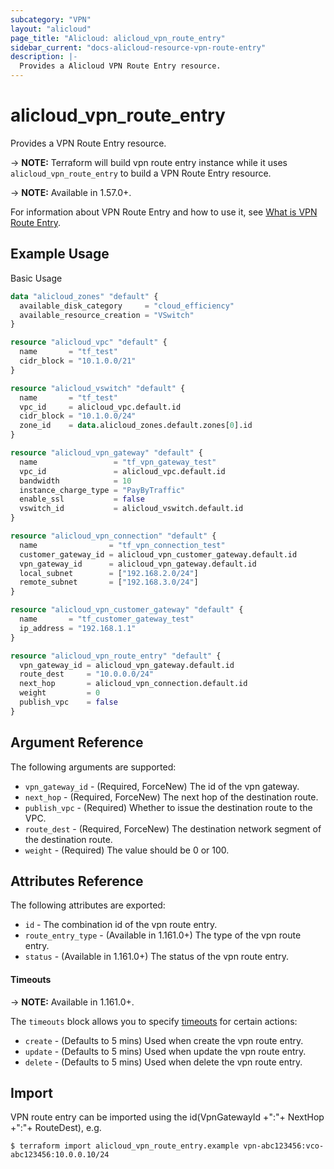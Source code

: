 ```yaml
---
subcategory: "VPN"
layout: "alicloud"
page_title: "Alicloud: alicloud_vpn_route_entry"
sidebar_current: "docs-alicloud-resource-vpn-route-entry"
description: |-
  Provides a Alicloud VPN Route Entry resource.
---
```


# alicloud\_vpn_route_entry

Provides a VPN Route Entry resource.

-> **NOTE:** Terraform will build vpn route entry instance while it uses `alicloud_vpn_route_entry` to build a VPN Route Entry resource.

-> **NOTE:** Available in 1.57.0+.

For information about VPN Route Entry and how to use it, see [What is VPN Route Entry](https://www.alibabacloud.com/help/en/doc-detail/127250.html).


## Example Usage

Basic Usage

```terraform
data "alicloud_zones" "default" {
  available_disk_category     = "cloud_efficiency"
  available_resource_creation = "VSwitch"
}

resource "alicloud_vpc" "default" {
  name       = "tf_test"
  cidr_block = "10.1.0.0/21"
}

resource "alicloud_vswitch" "default" {
  name       = "tf_test"
  vpc_id     = alicloud_vpc.default.id
  cidr_block = "10.1.0.0/24"
  zone_id    = data.alicloud_zones.default.zones[0].id
}

resource "alicloud_vpn_gateway" "default" {
  name                 = "tf_vpn_gateway_test"
  vpc_id               = alicloud_vpc.default.id
  bandwidth            = 10
  instance_charge_type = "PayByTraffic"
  enable_ssl           = false
  vswitch_id           = alicloud_vswitch.default.id
}

resource "alicloud_vpn_connection" "default" {
  name                = "tf_vpn_connection_test"
  customer_gateway_id = alicloud_vpn_customer_gateway.default.id
  vpn_gateway_id      = alicloud_vpn_gateway.default.id
  local_subnet        = ["192.168.2.0/24"]
  remote_subnet       = ["192.168.3.0/24"]
}

resource "alicloud_vpn_customer_gateway" "default" {
  name       = "tf_customer_gateway_test"
  ip_address = "192.168.1.1"
}

resource "alicloud_vpn_route_entry" "default" {
  vpn_gateway_id = alicloud_vpn_gateway.default.id
  route_dest     = "10.0.0.0/24"
  next_hop       = alicloud_vpn_connection.default.id
  weight         = 0
  publish_vpc    = false
}
```
## Argument Reference

The following arguments are supported:

* `vpn_gateway_id` - (Required, ForceNew) The id of the vpn gateway.
* `next_hop` - (Required, ForceNew) The next hop of the destination route.
* `publish_vpc` - (Required) Whether to issue the destination route to the VPC.
* `route_dest` - (Required, ForceNew) The destination network segment of the destination route.
* `weight` - (Required) The value should be 0 or 100.

## Attributes Reference

The following attributes are exported:

* `id` - The combination id of the vpn route entry.
* `route_entry_type` - (Available in 1.161.0+) The type of the vpn route entry.
* `status` - (Available in 1.161.0+) The status of the vpn route entry.

#### Timeouts

-> **NOTE:** Available in 1.161.0+.

The `timeouts` block allows you to specify [timeouts](https://www.terraform.io/docs/configuration-0-11/resources.html#timeouts) for certain actions:

* `create` - (Defaults to 5 mins) Used when create the vpn route entry.
* `update` - (Defaults to 5 mins) Used when update the vpn route entry.
* `delete` - (Defaults to 5 mins) Used when delete the vpn route entry.

## Import

VPN route entry can be imported using the id(VpnGatewayId +":"+ NextHop +":"+ RouteDest), e.g.

```shell
$ terraform import alicloud_vpn_route_entry.example vpn-abc123456:vco-abc123456:10.0.0.10/24
```
